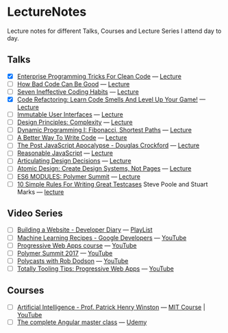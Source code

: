 # LectureNotes
Lecture notes for different Talks, Courses and Lecture Series I attend day to day.

## Talks

- [x] [Enterprise Programming Tricks For Clean Code](enterprise_programming_tricks_for_clean_code.md) — [Lecture](https://www.youtube.com/watch?v=dC9vdQkU-xI)
- [ ] [How Bad Code Can Be Good](how_bad_code_can_be_good.md) — [Lecture](https://www.youtube.com/watch?v=3m1JoFf-poQ)
- [ ] [Seven Ineffective Coding Habits](seven_ineffective_coding_habits.md) — [Lecture](https://www.youtube.com/watch?v=ZsHMHukIlJY)
- [x] [Code Refactoring: Learn Code Smells And Level Up Your Game!](learn_code_smells_and_level_up_your_game.md) — [Lecture](https://www.youtube.com/watch?v=D4auWwMsEnY)
- [ ] [Immutable User Interfaces](#) — [Lecture](https://www.youtube.com/watch?v=rtcn9I9sB5M)
- [ ] [Design Principles: Complexity](#) — [Lecture](https://www.youtube.com/watch?v=ZxSFsaK0UK8)
- [ ] [Dynamic Programming I: Fibonacci, Shortest Paths](#) — [Lecture](https://www.youtube.com/watch?v=OQ5jsbhAv_M)
- [ ] [A Better Way To Write Code](#) — [Lecture](https://www.youtube.com/watch?v=vh_gddKS5OU)
- [ ] [The Post JavaScript Apocalypse - Douglas Crockford](#) — [Lecture](https://www.youtube.com/watch?v=99Zacm7SsWQ)
- [ ] [Reasonable JavaScript](#) — [Lecture](https://www.youtube.com/watch?v=0cJqiO_Q0KA)
- [ ] [Articulating Design Decisions](#) — [Lecture](https://www.youtube.com/watch?v=mO14TF0cFoE&spfreload=1)
- [ ] [Atomic Design: Create Design Systems, Not Pages](#) — [Lecture](https://www.youtube.com/watch?v=wcAl0VXYBGE)
- [ ] [ES6 MODULES: Polymer Summit](#) — [Lecture](https://www.youtube.com/watch?v=m8aqeZhOMU4)
- [ ] [10 Simple Rules For Writing Great Testcases](#) Steve Poole and Stuart Marks — [lecture](https://www.youtube.com/watch?v=U7Ty3Cmr0EU)

## Video Series
- [ ] [Building a Website - Developer Diary](#) — [PlayList](https://www.youtube.com/playlist?list=PLNYkxOF6rcIA3IPVZzQw1RrFVud3_qcAY)
- [ ] [Machine Learning Recipes - Google Developers](#) — [YouTube](https://www.youtube.com/watch?v=cKxRvEZd3Mw)
- [ ] [Progressive Web Apps course](#) — [YouTube](https://www.youtube.com/playlist?list=PLNYkxOF6rcIAdnzEsWkg0KpMn2WJwMBmN)
- [ ] [Polymer Summit 2017](#) — [YouTube](https://www.youtube.com/playlist?list=PLNYkxOF6rcIDP0PqVaJxqNWwIgvoEPzJi)
- [ ] [Polycasts with Rob Dodson](#) — [YouTube](https://www.youtube.com/playlist?list=PLOU2XLYxmsII5c3Mgw6fNYCzaWrsM3sMN)
- [ ] [Totally Tooling Tips: Progressive Web Apps](#) — [YouTube](https://www.youtube.com/playlist?list=PLNYkxOF6rcIBiVPNwYbM6Y7gtp9NLbwG2)

## Courses
- [ ] [Artificial Intelligence - Prof. Patrick Henry Winston](#) — [MIT Course](https://ocw.mit.edu/courses/electrical-engineering-and-computer-science/6-034-artificial-intelligence-fall-2010/index.htm) | [YouTube](https://www.youtube.com/watch?v=TjZBTDzGeGg)
- [ ] [The complete Angular master class](#) — [Udemy](https://www.udemy.com/the-complete-angular-master-class)
